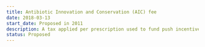 ```yaml
---
title: Antibiotic Innovation and Conservation (AIC) fee
date: 2018-03-13
start_date: Proposed in 2011
description: A tax applied per prescription used to fund push incentives and stewardship programs
status: Proposed
---
```

